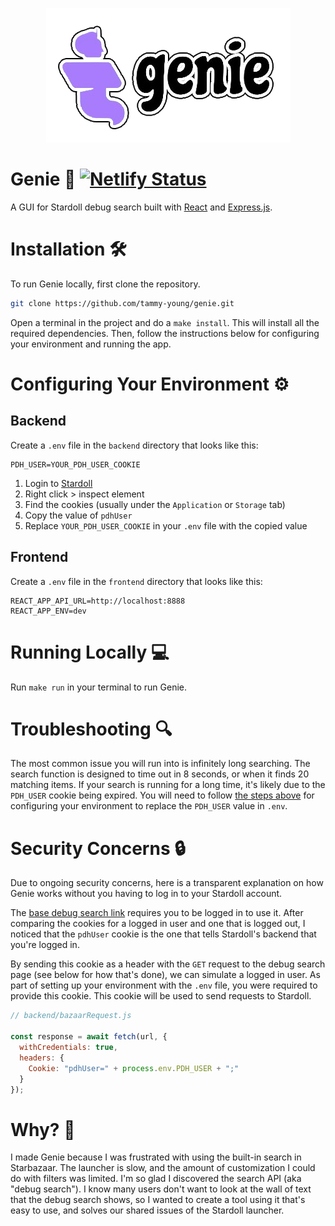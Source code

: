 <p align="center">
  <img src="https://github.com/tammy-young/genie/blob/main/frontend/public/genie-logo.png" />
</p>

# Genie 🧞 [![Netlify Status](https://api.netlify.com/api/v1/badges/7ec8dd45-a039-4f09-94a2-e96e76955207/deploy-status)](https://app.netlify.com/sites/stardoll-genie/deploys)
A GUI for Stardoll debug search built with [React](https://react.dev/) and [Express.js](https://expressjs.com/).

# Installation 🛠️
To run Genie locally, first clone the repository.
```bash
git clone https://github.com/tammy-young/genie.git
```
Open a terminal in the project and do a `make install`. This will install all the required dependencies. Then, follow the instructions below for configuring your environment and running the app.

# Configuring Your Environment ⚙️
## Backend
Create a `.env` file in the `backend` directory that looks like this:
```dotenv
PDH_USER=YOUR_PDH_USER_COOKIE
```
1. Login to [Stardoll](http://www.stardoll.com/en/)
2. Right click > inspect element
3. Find the cookies (usually under the `Application` or `Storage` tab)
4. Copy the value of `pdhUser`
5. Replace `YOUR_PDH_USER_COOKIE` in your `.env` file with the copied value

## Frontend
Create a `.env` file in the `frontend` directory that looks like this:
```dotenv
REACT_APP_API_URL=http://localhost:8888
REACT_APP_ENV=dev
```

# Running Locally 💻
Run `make run` in your terminal to run Genie.

# Troubleshooting 🔍
The most common issue you will run into is infinitely long searching. The search function is designed to time out in 8 seconds, or when it finds 20 matching items. If your search is running for a long time, it's likely due to the `PDH_USER` cookie being expired. You will need to follow [the steps above](#configuring-your-environment-%EF%B8%8F) for configuring your environment to replace the `PDH_USER` value in `.env`.

# Security Concerns 🔒
Due to ongoing security concerns, here is a transparent explanation on how Genie works without you having to log in to your Stardoll account.

The [base debug search link](https://www.stardoll.com/en/com/user/getStarBazaar.php?search) requires you to be logged in to use it. After comparing the cookies for a logged in user and one that is logged out, I noticed that the `pdhUser` cookie is the one that tells Stardoll's backend that you're logged in.

By sending this cookie as a header with the `GET` request to the debug search page (see below for how that's done), we can simulate a logged in user. As part of setting up your environment with the `.env` file, you were required to provide this cookie. This cookie will be used to send requests to Stardoll.
```javascript
// backend/bazaarRequest.js

const response = await fetch(url, {
  withCredentials: true,
  headers: {
    Cookie: "pdhUser=" + process.env.PDH_USER + ";"
  }
});
```

# Why? 🤔
I made Genie because I was frustrated with using the built-in search in Starbazaar. The launcher is slow, and the amount of customization I could do with filters was limited. I'm so glad I discovered the search API (aka "debug search"). I know many users don't want to look at the wall of text that the debug search shows, so I wanted to create a tool using it that's easy to use, and solves our shared issues of the Stardoll launcher.
